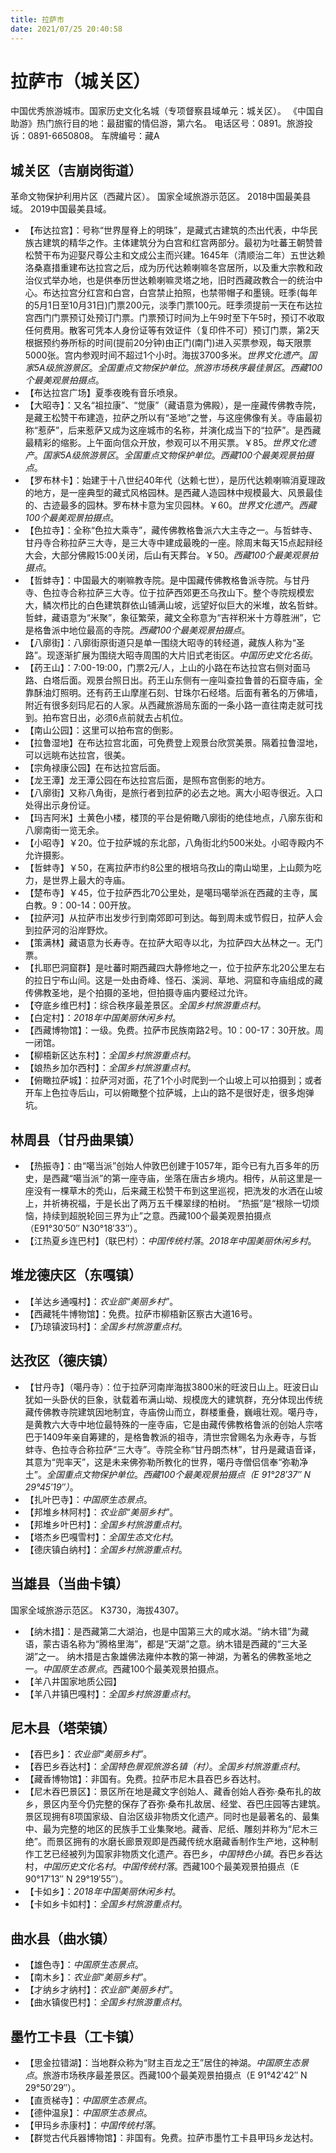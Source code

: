 ```yaml
---
title: 拉萨市
date: 2021/07/25 20:40:58
---
```


# 拉萨市（城关区）
中国优秀旅游城市。国家历史文化名城（专项督察县域单元：城关区）。
《中国自助游》热门旅行目的地：最甜蜜的情侣游，第六名。
电话区号：0891。旅游投诉：0891-6650808。
车牌编号：藏A
## 城关区（吉崩岗街道）
革命文物保护利用片区（西藏片区）。
国家全域旅游示范区。
2018中国最美县域。
2019中国最美县域。
* 【布达拉宫】：号称“世界屋脊上的明珠”，是藏式古建筑的杰出代表，中华民族古建筑的精华之作。主体建筑分为白宫和红宫两部分。最初为吐蕃王朝赞普松赞干布为迎娶尺尊公主和文成公主而兴建。1645年（清顺治二年）五世达赖洛桑嘉措重建布达拉宫之后，成为历代达赖喇嘛冬宫居所，以及重大宗教和政治仪式举办地，也是供奉历世达赖喇嘛灵塔之地，旧时西藏政教合一的统治中心。布达拉宫分红宫和白宫，白宫禁止拍照，也禁带帽子和墨镜。旺季(每年的5月1日至10月31日)门票200元，淡季门票100元。旺季须提前一天在布达拉宫西门门票预订处预订门票。门票预订时间为上午9时至下午5时，预订不收取任何费用。散客可凭本人身份证等有效证件（复印件不可）预订门票，第2天根据预约券所标的时间(提前20分钟)由正门(南门)进入买票参观，每天限票5000张。宫内参观时间不超过1个小时。海拔3700多米。*世界文化遗产*。*国家5A级旅游景区*。*全国重点文物保护单位*。*旅游市场秩序最佳景区*。*西藏100个最美观景拍摄点*。
* 【布达拉宫广场】夏季夜晚有音乐喷泉。
* 【大昭寺】：又名“祖拉康”、“觉康”（藏语意为佛殿），是一座藏传佛教寺院，是藏王松赞干布建造，拉萨之所以有“圣地”之誉，与这座佛像有关。寺庙最初称“惹萨”，后来惹萨又成为这座城市的名称，并演化成当下的“拉萨”。是西藏最精彩的缩影。上午面向信众开放，参观可以不用买票。￥85。*世界文化遗产*。*国家5A级旅游景区*。*全国重点文物保护单位*。*西藏100个最美观景拍摄点*。
* 【罗布林卡】：始建于十八世纪40年代（达赖七世），是历代达赖喇嘛消夏理政的地方，是一座典型的藏式风格园林。是西藏人造园林中规模最大、风景最佳的、古迹最多的园林。罗布林卡意为宝贝园林。￥60。*世界文化遗产*。*西藏100个最美观景拍摄点*。
* 【色拉寺】：全称“色拉大乘寺”，藏传佛教格鲁派六大主寺之一。与哲蚌寺、甘丹寺合称拉萨三大寺，是三大寺中建成最晚的一座。除周末每天15点起辩经大会，大部分佛殿15:00关闭，后山有天葬台。￥50。*西藏100个最美观景拍摄点*。
* 【哲蚌寺】：中国最大的喇嘛教寺院。是中国藏传佛教格鲁派寺院。与甘丹寺、色拉寺合称拉萨三大寺。位于拉萨西郊更丕乌孜山下。整个寺院规模宏大，鳞次栉比的白色建筑群依山铺满山坡，远望好似巨大的米堆，故名哲蚌。哲蚌，藏语意为“米聚”，象征繁荣，藏文全称意为“吉祥积米十方尊胜洲”，它是格鲁派中地位最高的寺院。*西藏100个最美观景拍摄点*。
* 【八廓街】：八廓街原街道只是单一围绕大昭寺的转经道，藏族人称为“圣路”。现逐渐扩展为围绕大昭寺周围的大片旧式老街区。*中国历史文化名街*。
* 【药王山】：7:00-19:00，门票2元/人，上山的小路在布达拉宫右侧对面马路、白塔后面。观景台照日出。药王山东侧有一座叫查拉鲁普的石窟寺庙，全靠酥油灯照明。还有药王山摩崖石刻、甘珠尔石经塔。后面有著名的万佛墙，附近有很多刻玛尼石的人家。从西藏旅游局东面的一条小路一直往南走就可找到。拍布宫日出，必须6点前就去占机位。
* 【南山公园】：这里可以拍布宫的倒影。
* 【拉鲁湿地】在布达拉宫北面，可免费登上观景台欣赏美景。隔着拉鲁湿地，可以远眺布达拉宫，很美。
* 【宗角禄康公园】在布达拉宫后面。
* 【龙王潭】龙王潭公园在布达拉宫后面，是照布宫倒影的地方。
* 【八廓街】又称八角街，是旅行者到拉萨的必去之地。离大小昭寺很近。入口处得出示身份证。
* 【玛吉阿米】土黄色小楼，楼顶的平台是俯瞰八廓街的绝佳地点，八廓东街和八廓南街一览无余。
* 【小昭寺】￥20。位于拉萨城的东北部，八角街北约500米处。小昭寺殿内不允许摄影。
* 【哲蚌寺】￥50，在离拉萨市约8公里的根培乌孜山的南山坳里，上山颇为吃力，是世界上最大的寺庙。
* 【楚布寺】￥45，位于拉萨西北70公里处，是噶玛噶举派在西藏的主寺，属白教。9：00-14：00开放。
* 【拉萨河】从拉萨市出发步行到南郊即可到达。每到周未或节假日，拉萨人会到拉萨河的沿岸野炊。
* 【策满林】藏语意为长寿寺。在拉萨大昭寺以北，为拉萨四大丛林之一。无门票。
* 【扎耶巴洞窟群】是吐蕃时期西藏四大静修地之一，位于拉萨东北20公里左右的拉日宁布山间。这是一处由奇峰、怪石、溪涧、草地、洞窟和寺庙组成的藏传佛教圣地，是个拍摄的圣地，但拍摄寺庙内要经过允许。
* 【夺底乡维巴村】：综合秩序最差景区。*全国乡村旅游重点村*。
* 【白定村】：*2018年中国美丽休闲乡村*。
* 【西藏博物馆】：一级。免费。拉萨市民族南路2号。10：00-17：30开放。周一闭馆。
* 【柳梧新区达东村】：*全国乡村旅游重点村*。
* 【娘热乡加尔西村】：*全国乡村旅游重点村*。
* 【俯瞰拉萨城】：拉萨河对面，花了1个小时爬到一个山坡上可以拍摄到；或者开车上色拉寺后山，可以俯瞰整个拉萨城，上山的路不是很好走，很多炮弹坑。
## 林周县（甘丹曲果镇）
* 【热振寺】：由“噶当派”创始人仲敦巴创建于1057年，距今已有九百多年的历史，是西藏“噶当派”的第一座寺庙，坐落在唐古乡境内。相传，从前这里是一座没有一棵草木的秃山，后来藏王松赞干布到这里巡视，把洗发的水洒在山坡上，并祈祷祝福，于是长出了两万五千棵翠绿的柏树。 “热振”是“根除一切烦恼，持续到超脱轮回三界为止”之意。西藏100个最美观景拍摄点（E91°30′50″ N30°18′33″）。
* 【江热夏乡连巴村】（联巴村）：*中国传统村落*。*2018年中国美丽休闲乡村*。
## 堆龙德庆区（东嘎镇）
* 【羊达乡通嘎村】：*农业部“美丽乡村”*。
* 【西藏牦牛博物馆】：免费。拉萨市柳梧新区察古大道16号。
* 【乃琼镇波玛村】：*全国乡村旅游重点村*。
## 达孜区（德庆镇）
* 【甘丹寺】（噶丹寺）：位于拉萨河南岸海拔3800米的旺波日山上。旺波日山犹如一头卧伏的巨象，驮载着布满山坳、规模庞大的建筑群，充分体现出传统藏传佛教寺院建筑因地制宜，寺庙傍山而立，群楼重叠，巍峨壮观。噶丹寺，是黄教六大寺中地位最特殊的一座寺庙，它是由藏传佛教格鲁派的创始人宗喀巴于1409年亲自筹建的，是格鲁教派的祖寺，清世宗曾赐名为永寿寺，与哲蚌寺、色拉寺合称拉萨“三大寺”。寺院全称“甘丹朗杰林”，甘丹是藏语音译，其意为“兜率天”，这是未来佛弥勒所教化的世界，噶丹寺僧侣信奉“弥勒净土”。*全国重点文物保护单位*。*西藏100个最美观景拍摄点（E 91°28′37″ N 29°45′19″）*。
* 【扎叶巴寺】：*中国原生态景点*。
* 【邦堆乡林阿村】：*农业部“美丽乡村”*。
* 【邦堆乡叶巴村】：*全国乡村旅游重点村*。
* 【塔杰乡巴嘎雪村】：*全国生态文化村*。
* 【德庆镇白纳村】：*全国乡村旅游重点村*。
## 当雄县（当曲卡镇）
国家全域旅游示范区。
K3730，海拔4307。
* 【纳木措】：是西藏第二大湖泊，也是中国第三大的咸水湖。“纳木错”为藏语，蒙古语名称为“腾格里海”，都是“天湖”之意。纳木错是西藏的“三大圣湖”之一。 纳木措是古象雄佛法雍仲本教的第一神湖，为著名的佛教圣地之一。*中国原生态景点*。西藏100个最美观景拍摄点。
* 【羊八井国家地质公园】
* 【羊八井镇巴嘎村】：*全国乡村旅游重点村*。
## 尼木县（塔荣镇）
* 【吞巴乡】：*农业部“美丽乡村”*。
* 【吞巴乡吞达村】：*全国特色景观旅游名镇（村）*。*全国乡村旅游重点村*。
* 【藏香博物馆】：非国有。免费。拉萨市尼木县吞巴乡吞达村。
* 【尼木吞巴景区】：景区所在地是藏文字创始人、藏香创始人吞弥·桑布扎的故乡，景区内至今仍完整的保存了吞弥·桑布扎故居、经堂、吞巴庄园等古建筑。景区现拥有8项国家级、自治区级非物质文化遗产。同时也是最著名的、最集中、最为完整的地区的民族手工业集聚地。藏香、尼纸、雕刻并称为“尼木三绝”。而景区拥有的水磨长廊景观即是西藏传统水磨藏香制作生产地，这种制作工艺已经被列为国家非物质文化遗产。吞巴乡，*中国特色小镇*。吞巴乡吞达村，*中国历史文化名村*。*中国传统村落*。西藏100个最美观景拍摄点（E 90°17′13″ N 29°19′55″）。
* 【卡如乡】：*2018年中国美丽休闲乡村*。
* 【卡如乡卡如村】：*全国乡村旅游重点村*。
## 曲水县（曲水镇）
* 【雄色寺】：*中国原生态景点*。
* 【南木乡】：*农业部“美丽乡村”*。
* 【才纳乡才纳村】：*农业部“美丽乡村”*。
* 【曲水镇俊巴村】：*全国乡村旅游重点村*。
## 墨竹工卡县（工卡镇）
* 【思金拉错湖】：当地群众称为“财主百龙之王”居住的神湖。*中国原生态景点*。旅游市场秩序最差景区。西藏100个最美观景拍摄点（E 91°42′42″ N 29°50′29″）。
* 【直贡梯寺】：*中国原生态景点*。
* 【德仲温泉】：*中国原生态景点*。
* 【甲玛乡赤康村】：*中国传统村落*。
* 【群觉古代兵器博物馆】：非国有。免费。拉萨市墨竹工卡县甲玛乡龙达村。
